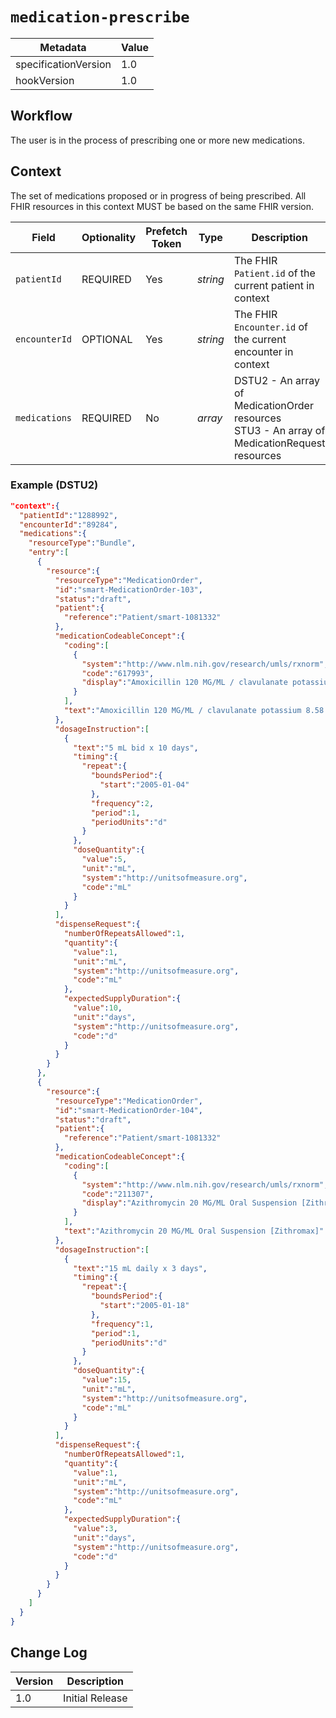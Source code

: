 # `medication-prescribe`

| Metadata | Value
| ---- | ----
| specificationVersion | 1.0
| hookVersion | 1.0

## Workflow

The user is in the process of prescribing one or more new medications.

## Context

The set of medications proposed or in progress of being prescribed. All FHIR resources in this context MUST be based on the same FHIR version.

Field | Optionality | Prefetch Token | Type | Description
----- | -------- | ---- | ---- | ----
`patientId` | REQUIRED | Yes | *string* |  The FHIR `Patient.id` of the current patient in context
`encounterId` | OPTIONAL | Yes | *string* |  The FHIR `Encounter.id` of the current encounter in context
`medications` | REQUIRED | No | *array* | DSTU2 - An array of MedicationOrder resources <br/> STU3 - An array of MedicationRequest resources

### Example (DSTU2)

```json 
"context":{
  "patientId":"1288992",
  "encounterId":"89284",
  "medications":{
    "resourceType":"Bundle",
    "entry":[
      {
        "resource":{
          "resourceType":"MedicationOrder",
          "id":"smart-MedicationOrder-103",
          "status":"draft",
          "patient":{
            "reference":"Patient/smart-1081332"
          },
          "medicationCodeableConcept":{
            "coding":[
              {
                "system":"http://www.nlm.nih.gov/research/umls/rxnorm",
                "code":"617993",
                "display":"Amoxicillin 120 MG/ML / clavulanate potassium 8.58 MG/ML Oral Suspension"
              }
            ],
            "text":"Amoxicillin 120 MG/ML / clavulanate potassium 8.58 MG/ML Oral Suspension"
          },
          "dosageInstruction":[
            {
              "text":"5 mL bid x 10 days",
              "timing":{
                "repeat":{
                  "boundsPeriod":{
                    "start":"2005-01-04"
                  },
                  "frequency":2,
                  "period":1,
                  "periodUnits":"d"
                }
              },
              "doseQuantity":{
                "value":5,
                "unit":"mL",
                "system":"http://unitsofmeasure.org",
                "code":"mL"
              }
            }
          ],
          "dispenseRequest":{
            "numberOfRepeatsAllowed":1,
            "quantity":{
              "value":1,
              "unit":"mL",
              "system":"http://unitsofmeasure.org",
              "code":"mL"
            },
            "expectedSupplyDuration":{
              "value":10,
              "unit":"days",
              "system":"http://unitsofmeasure.org",
              "code":"d"
            }
          }
        }
      },
      {
        "resource":{
          "resourceType":"MedicationOrder",
          "id":"smart-MedicationOrder-104",
          "status":"draft",
          "patient":{
            "reference":"Patient/smart-1081332"
          },
          "medicationCodeableConcept":{
            "coding":[
              {
                "system":"http://www.nlm.nih.gov/research/umls/rxnorm",
                "code":"211307",
                "display":"Azithromycin 20 MG/ML Oral Suspension [Zithromax]"
              }
            ],
            "text":"Azithromycin 20 MG/ML Oral Suspension [Zithromax]"
          },
          "dosageInstruction":[
            {
              "text":"15 mL daily x 3 days",
              "timing":{
                "repeat":{
                  "boundsPeriod":{
                    "start":"2005-01-18"
                  },
                  "frequency":1,
                  "period":1,
                  "periodUnits":"d"
                }
              },
              "doseQuantity":{
                "value":15,
                "unit":"mL",
                "system":"http://unitsofmeasure.org",
                "code":"mL"
              }
            }
          ],
          "dispenseRequest":{
            "numberOfRepeatsAllowed":1,
            "quantity":{
              "value":1,
              "unit":"mL",
              "system":"http://unitsofmeasure.org",
              "code":"mL"
            },
            "expectedSupplyDuration":{
              "value":3,
              "unit":"days",
              "system":"http://unitsofmeasure.org",
              "code":"d"
            }
          }
        }
      }
    ]
  }
}
```
## Change Log

Version | Description
---- | ----
1.0 | Initial Release
